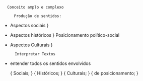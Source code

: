       Conceito amplo e complexo

         Produção de sentidos:
   
 - Aspectos sociais     }
 - Aspectos históricos  }  Posicionamento político-social
 - Aspectos Culturais   }


         Interpretar Textos

 - entender todos os sentidos envolvidos

   { Sociais;           }
   { Históricos;        }
   { Culturais;         }
   { de posicionamento; }
